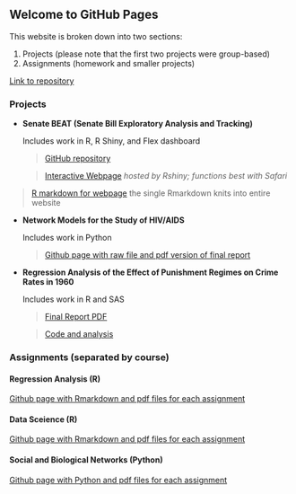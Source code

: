 ## Welcome to GitHub Pages

This website is broken down into two sections:

1. Projects (please note that the first two projects were group-based)
2. Assignments (homework and smaller projects)

[Link to repository](https://github.com/millerhillaryv/millerhillaryv.github.io) 

### Projects

- **Senate BEAT (Senate Bill Exploratory Analysis and Tracking)**

    Includes work in R, R Shiny, and Flex dashboard

    > [GitHub repository](https://github.com/liamkl/CBEAT)
    
   > [Interactive Webpage](https://millerhillaryv.shinyapps.io/senateBEAT) *hosted by Rshiny; functions best with Safari*

> [R markdown for webpage](https://github.com/millerhillaryv/millerhillaryv.github.io/blob/master/senate_beat/senateBEAT.Rmd) 
    the single Rmarkdown knits into entire website
    
- **Network Models for the Study of HIV/AIDS**

    Includes work in Python
    
    > [Github page with raw file and pdf version of final report](https://github.com/millerhillaryv/millerhillaryv.github.io/tree/master/network_models_for_the_study_of_hiv_aids) 

- **Regression Analysis of the Effect of Punishment Regimes on Crime Rates in 1960**

    Includes work in R and SAS
    
    > [Final Report PDF](https://github.com/millerhillaryv/millerhillaryv.github.io/blob/master/regression-analysis-of-the-effect-of-punishment-regimes-on-crime-rates/final_draft.pdf)
  
   > [Code and analysis](https://github.com/millerhillaryv/millerhillaryv.github.io/tree/master/regression-analysis-of-the-effect-of-punishment-regimes-on-crime-rates)

### Assignments (separated by course)

#### Regression Analysis (R)

[Github page with Rmarkdown and pdf files for each assignment](https://github.com/millerhillaryv/millerhillaryv.github.io/tree/master/regression_analysis_assigments)
  
  
#### Data Sceience (R)

[Github page with Rmarkdown and pdf files for each assignment](https://github.com/millerhillaryv/millerhillaryv.github.io/tree/master/data_science_assignments)


#### Social and Biological Networks (Python)

[Github page with Python and pdf files for each assignment](https://github.com/millerhillaryv/millerhillaryv.github.io/tree/master/social_biological_networks_assignments)

